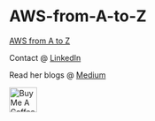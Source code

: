 # AWS-from-A-to-Z

<a href="https://dasikamadhu.github.io/AWS-from-A-to-Z/index.html" target="_blank"> AWS from A to Z </a>

<p> Contact @ <a href="https://www.linkedin.com/in/dasika-madhu-nimeshika/" target="_blank"> LinkedIn </a></p>
<p>Read her blogs @ <a href="https://madhue.medium.com" target="_blank"> Medium </a></p>

<a href="https://www.buymeacoffee.com/nimeshika" target="_blank"><img src="https://cdn.buymeacoffee.com/buttons/v2/default-yellow.png" alt="Buy Me A Coffee" style="width: 50px; height: 45px;"></a>
